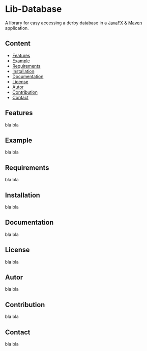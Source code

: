 Lib-Database
============

A library for easy accessing a derby database in a [JavaFX](http://docs.oracle.com/javase/8/javase-clienttechnologies.htm) &amp; [Maven](http://maven.apache.org/) application. 



Content
-------

* [Features](#Features)
* [Example](#Example)
* [Requirements](#Requirements)
* [Installation](#Installation)
* [Documentation](#Documentation)
* [License](#License)
* [Autor](#Autor)
* [Contribution](#Contribution)
* [Contact](#Contact)



Features<a name="Features" />
--------

bla bla



Example<a name="Example" />
-------

bla bla



Requirements<a name="Requirements" />
------------

bla bla



Installation<a name="Installation" />
------------

bla bla



Documentation<a name="Documentation" />
-------------

bla bla



License<a name="License" />
-------

bla bla



Autor<a name="Autor" />
-----

bla bla



Contribution<a name="Contribution" />
------------

bla bla



Contact<a name="Contact" />
-------

bla bla





